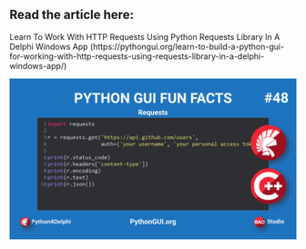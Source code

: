 <h2>Read the article here:</h2> 
Learn To Work With HTTP Requests Using Python Requests Library In A Delphi Windows App (https://pythongui.org/learn-to-build-a-python-gui-for-working-with-http-requests-using-requests-library-in-a-delphi-windows-app/)

![alt text](https://github.com/MuhammadAzizulHakim/pythongui.orgRepo_Python4Delphi-Python-Libraries/blob/main/Article05%20-%20Requests/blob/blogBanner3.png)
